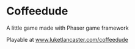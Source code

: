# Coffeedude

A little game made with Phaser game framework

Playable at www.luketlancaster.com/coffeedude
